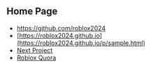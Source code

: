 ## Home Page

- https://github.com/roblox2024
- [https://roblox2024.github.io](https://roblox2024.github.io/p/sample.html)
- [Next Project](https://roblox2024.github.io/q/)
- [Roblox Quora](https://www.quora.com/Which-is-the-better-internet-connection-in-an-urban-area-Fiber-or-Starlink)

